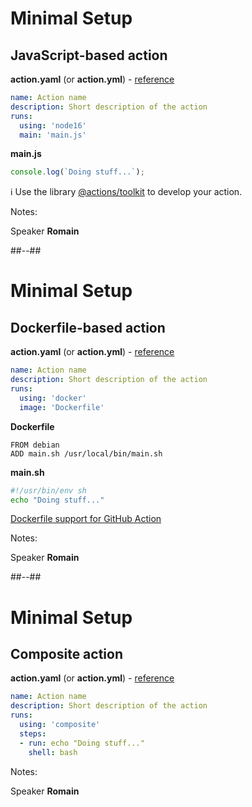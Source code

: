 <!-- .slide: class="with-code-bg-dark" -->

# Minimal Setup

## JavaScript-based action

**action.yaml** (or **action.yml**) - [reference](https://docs.github.com/en/actions/creating-actions/metadata-syntax-for-github-actions)

```yaml
name: Action name
description: Short description of the action
runs:
  using: 'node16'
  main: 'main.js'
```

**main.js**

```js
console.log(`Doing stuff...`);
```

ℹ️ Use the library [@actions/toolkit](https://github.com/actions/toolkit) to develop your action.

Notes:

Speaker **Romain**

##--##

<!-- .slide: class="with-code-bg-dark" -->

# Minimal Setup

## Dockerfile-based action

**action.yaml** (or **action.yml**) - [reference](https://docs.github.com/en/actions/creating-actions/metadata-syntax-for-github-actions)

```yaml
name: Action name
description: Short description of the action
runs:
  using: 'docker'
  image: 'Dockerfile'
```

**Dockerfile**

```Dockefile
FROM debian
ADD main.sh /usr/local/bin/main.sh
```

**main.sh**

```bash
#!/usr/bin/env sh
echo "Doing stuff..."
```

[Dockerfile support for GitHub Action](https://docs.github.com/en/actions/creating-actions/dockerfile-support-for-github-actions)
<!-- .element: class="credits" -->

Notes:

Speaker **Romain**

##--##

<!-- .slide: class="with-code-bg-dark" -->

# Minimal Setup

## Composite action

**action.yaml** (or **action.yml**) - [reference](https://docs.github.com/en/actions/creating-actions/metadata-syntax-for-github-actions)

```yaml
name: Action name
description: Short description of the action
runs:
  using: 'composite'
  steps:
  - run: echo "Doing stuff..."
    shell: bash
```

Notes:

Speaker **Romain**
